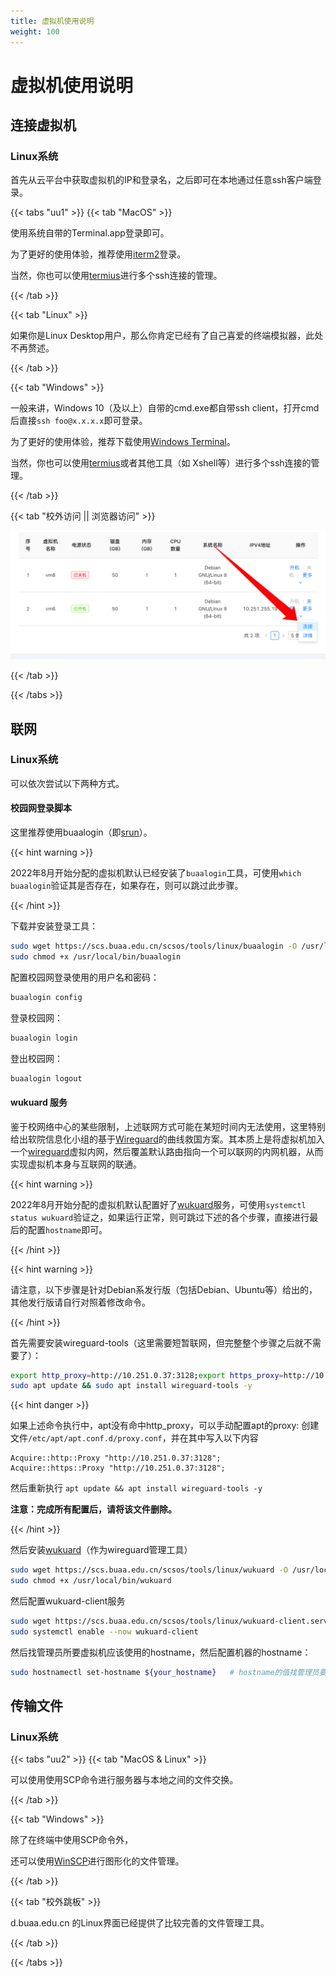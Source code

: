 ```yaml
---
title: 虚拟机使用说明
weight: 100
---
```


# 虚拟机使用说明

## 连接虚拟机

### Linux系统

首先从云平台中获取虚拟机的IP和登录名，之后即可在本地通过任意ssh客户端登录。

{{< tabs "uu1" >}}
{{< tab "MacOS" >}}

使用系统自带的Terminal.app登录即可。

为了更好的使用体验，推荐使用[iterm2](https://iterm2.com/)登录。

当然，你也可以使用[termius](https://termius.com/)进行多个ssh连接的管理。

{{< /tab >}}

{{< tab "Linux" >}}

如果你是Linux Desktop用户，那么你肯定已经有了自己喜爱的终端模拟器，此处不再赘述。

{{< /tab >}}

{{< tab "Windows" >}}

一般来讲，Windows 10（及以上）自带的cmd.exe都自带ssh client，打开cmd后直接`ssh foo@x.x.x.x`即可登录。

为了更好的使用体验，推荐下载使用[Windows Terminal](https://aka.ms/terminal)。

当然，你也可以使用[termius](https://termius.com/)或者其他工具（如 Xshell等）进行多个ssh连接的管理。

{{< /tab >}}

{{< tab "校外访问 || 浏览器访问" >}}

![](images/iShot_2022-08-04_21.53.08.png)

{{< /tab >}}

{{< /tabs >}}

## 联网

### Linux系统

可以依次尝试以下两种方式。

#### 校园网登录脚本

这里推荐使用buaalogin（即[srun](https://github.com/Dr-Bluemond/srun)）。

{{< hint warning >}}

2022年8月开始分配的虚拟机默认已经安装了`buaalogin`工具，可使用`which buaalogin`验证其是否存在，如果存在，则可以跳过此步骤。

{{< /hint >}}

下载并安装登录工具：

```bash
sudo wget https://scs.buaa.edu.cn/scsos/tools/linux/buaalogin -O /usr/local/bin/buaalogin
sudo chmod +x /usr/local/bin/buaalogin
```

配置校园网登录使用的用户名和密码：

```bash
buaalogin config
```

登录校园网：

```bash
buaalogin login
```

登出校园网：

```bash
buaalogin logout
```

#### wukuard 服务

鉴于校网络中心的某些限制，上述联网方式可能在某短时间内无法使用，这里特别给出软院信息化小组的基于[Wireguard](https://www.wireguard.com/)的曲线救国方案。其本质上是将虚拟机加入一个[wireguard](https://www.wireguard.com/)虚拟内网，然后覆盖默认路由指向一个可以联网的内网机器，从而实现虚拟机本身与互联网的联通。

{{< hint warning >}}

2022年8月开始分配的虚拟机默认配置好了[wukuard](https://github.com/loheagn/wukuard)服务，可使用`systemctl status wukuard`验证之，如果运行正常，则可跳过下述的各个步骤，直接进行最后的配置`hostname`即可。

{{< /hint >}}

{{< hint warning >}}

请注意，以下步骤是针对Debian系发行版（包括Debian、Ubuntu等）给出的，其他发行版请自行对照着修改命令。

{{< /hint >}}

首先需要安装wireguard-tools（这里需要短暂联网，但完整整个步骤之后就不需要了）：

```bash
export http_proxy=http://10.251.0.37:3128;export https_proxy=http://10.251.0.37:3128
sudo apt update && sudo apt install wireguard-tools -y
```

{{< hint danger >}}

如果上述命令执行中，apt没有命中http_proxy，可以手动配置apt的proxy:
创建文件`/etc/apt/apt.conf.d/proxy.conf`，并在其中写入以下内容

```
Acquire::http::Proxy "http://10.251.0.37:3128";
Acquire::https::Proxy "http://10.251.0.37:3128";
```

然后重新执行 `apt update && apt install wireguard-tools -y`

**注意：完成所有配置后，请将该文件删除。**

{{< /hint >}}


然后安装[wukuard](https://github.com/loheagn/wukuard)（作为wireguard管理工具）

```bash
sudo wget https://scs.buaa.edu.cn/scsos/tools/linux/wukuard -O /usr/local/bin/wukuard
sudo chmod +x /usr/local/bin/wukuard
```

然后配置wukuard-client服务

```bash
sudo wget https://scs.buaa.edu.cn/scsos/tools/linux/wukuard-client.service -O /etc/systemd/system/wukuard-client.service
sudo systemctl enable --now wukuard-client
```

然后找管理员所要虚拟机应该使用的hostname，然后配置机器的hostname：

```bash
sudo hostnamectl set-hostname ${your_hostname}   # hostname的值找管理员要
```

## 传输文件

### Linux系统

{{< tabs "uu2" >}}
{{< tab "MacOS & Linux" >}}

可以使用使用SCP命令进行服务器与本地之间的文件交换。

{{< /tab >}}

{{< tab "Windows" >}}

除了在终端中使用SCP命令外，

还可以使用[WinSCP](https://winscp.net/eng/download.php)进行图形化的文件管理。

{{< /tab >}}

{{< tab "校外跳板" >}}

d.buaa.edu.cn 的Linux界面已经提供了比较完善的文件管理工具。

{{< /tab >}}

{{< /tabs >}}